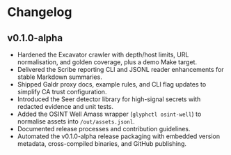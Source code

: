 # Changelog

## v0.1.0-alpha

- Hardened the Excavator crawler with depth/host limits, URL normalisation, and golden coverage, plus a demo Make target.
- Delivered the Scribe reporting CLI and JSONL reader enhancements for stable Markdown summaries.
- Shipped Galdr proxy docs, example rules, and CLI flag updates to simplify CA trust configuration.
- Introduced the Seer detector library for high-signal secrets with redacted evidence and unit tests.
- Added the OSINT Well Amass wrapper (`glyphctl osint-well`) to normalise assets into `/out/assets.jsonl`.
- Documented release processes and contribution guidelines.
- Automated the v0.1.0-alpha release packaging with embedded version metadata, cross-compiled binaries, and GitHub publishing.

